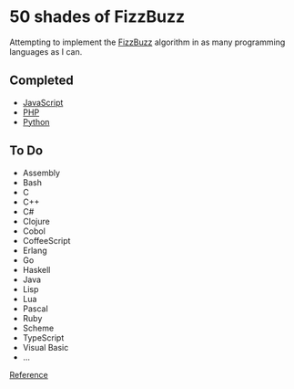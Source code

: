 # 50 shades of FizzBuzz

Attempting to implement the [FizzBuzz][1] algorithm in as many programming languages as I can.

## Completed

 - [JavaScript](javascript)
 - [PHP](php)
 - [Python](python)

## To Do

 - Assembly
 - Bash
 - C
 - C++
 - C#
 - Clojure
 - Cobol
 - CoffeeScript
 - Erlang
 - Go
 - Haskell
 - Java
 - Lisp
 - Lua
 - Pascal
 - Ruby
 - Scheme
 - TypeScript
 - Visual Basic
 - ...

[Reference](https://en.wikipedia.org/wiki/List_of_programming_languages)

[1]: https://en.wikipedia.org/wiki/Fizz_buzz